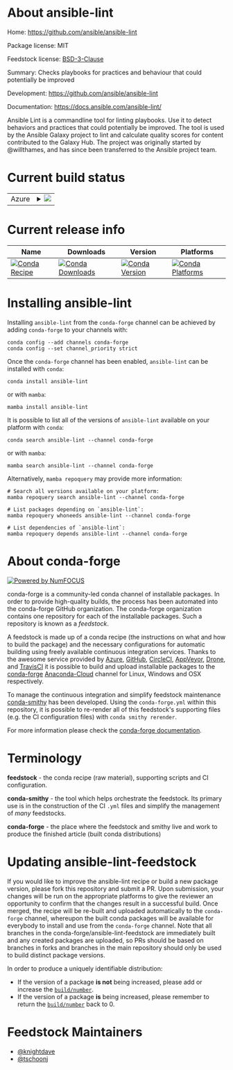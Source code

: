 About ansible-lint
==================

Home: https://github.com/ansible/ansible-lint

Package license: MIT

Feedstock license: [BSD-3-Clause](https://github.com/conda-forge/ansible-lint-feedstock/blob/main/LICENSE.txt)

Summary: Checks playbooks for practices and behaviour that could potentially be improved

Development: https://github.com/ansible/ansible-lint

Documentation: https://docs.ansible.com/ansible-lint/

Ansible Lint is a commandline tool for linting playbooks. Use it to detect behaviors and practices that could potentially be improved.
The tool is used by the Ansible Galaxy project to lint and calculate quality scores for content contributed to the Galaxy Hub.
The project was originally started by @willthames, and has since been transferred to the Ansible project team.


Current build status
====================


<table>
    
  <tr>
    <td>Azure</td>
    <td>
      <details>
        <summary>
          <a href="https://dev.azure.com/conda-forge/feedstock-builds/_build/latest?definitionId=6729&branchName=main">
            <img src="https://dev.azure.com/conda-forge/feedstock-builds/_apis/build/status/ansible-lint-feedstock?branchName=main">
          </a>
        </summary>
        <table>
          <thead><tr><th>Variant</th><th>Status</th></tr></thead>
          <tbody><tr>
              <td>linux_64_python3.10.____cpython</td>
              <td>
                <a href="https://dev.azure.com/conda-forge/feedstock-builds/_build/latest?definitionId=6729&branchName=main">
                  <img src="https://dev.azure.com/conda-forge/feedstock-builds/_apis/build/status/ansible-lint-feedstock?branchName=main&jobName=linux&configuration=linux_64_python3.10.____cpython" alt="variant">
                </a>
              </td>
            </tr><tr>
              <td>linux_64_python3.7.____cpython</td>
              <td>
                <a href="https://dev.azure.com/conda-forge/feedstock-builds/_build/latest?definitionId=6729&branchName=main">
                  <img src="https://dev.azure.com/conda-forge/feedstock-builds/_apis/build/status/ansible-lint-feedstock?branchName=main&jobName=linux&configuration=linux_64_python3.7.____cpython" alt="variant">
                </a>
              </td>
            </tr><tr>
              <td>linux_64_python3.8.____73_pypy</td>
              <td>
                <a href="https://dev.azure.com/conda-forge/feedstock-builds/_build/latest?definitionId=6729&branchName=main">
                  <img src="https://dev.azure.com/conda-forge/feedstock-builds/_apis/build/status/ansible-lint-feedstock?branchName=main&jobName=linux&configuration=linux_64_python3.8.____73_pypy" alt="variant">
                </a>
              </td>
            </tr><tr>
              <td>linux_64_python3.8.____cpython</td>
              <td>
                <a href="https://dev.azure.com/conda-forge/feedstock-builds/_build/latest?definitionId=6729&branchName=main">
                  <img src="https://dev.azure.com/conda-forge/feedstock-builds/_apis/build/status/ansible-lint-feedstock?branchName=main&jobName=linux&configuration=linux_64_python3.8.____cpython" alt="variant">
                </a>
              </td>
            </tr><tr>
              <td>linux_64_python3.9.____73_pypy</td>
              <td>
                <a href="https://dev.azure.com/conda-forge/feedstock-builds/_build/latest?definitionId=6729&branchName=main">
                  <img src="https://dev.azure.com/conda-forge/feedstock-builds/_apis/build/status/ansible-lint-feedstock?branchName=main&jobName=linux&configuration=linux_64_python3.9.____73_pypy" alt="variant">
                </a>
              </td>
            </tr><tr>
              <td>linux_64_python3.9.____cpython</td>
              <td>
                <a href="https://dev.azure.com/conda-forge/feedstock-builds/_build/latest?definitionId=6729&branchName=main">
                  <img src="https://dev.azure.com/conda-forge/feedstock-builds/_apis/build/status/ansible-lint-feedstock?branchName=main&jobName=linux&configuration=linux_64_python3.9.____cpython" alt="variant">
                </a>
              </td>
            </tr><tr>
              <td>osx_64_python3.10.____cpython</td>
              <td>
                <a href="https://dev.azure.com/conda-forge/feedstock-builds/_build/latest?definitionId=6729&branchName=main">
                  <img src="https://dev.azure.com/conda-forge/feedstock-builds/_apis/build/status/ansible-lint-feedstock?branchName=main&jobName=osx&configuration=osx_64_python3.10.____cpython" alt="variant">
                </a>
              </td>
            </tr><tr>
              <td>osx_64_python3.7.____cpython</td>
              <td>
                <a href="https://dev.azure.com/conda-forge/feedstock-builds/_build/latest?definitionId=6729&branchName=main">
                  <img src="https://dev.azure.com/conda-forge/feedstock-builds/_apis/build/status/ansible-lint-feedstock?branchName=main&jobName=osx&configuration=osx_64_python3.7.____cpython" alt="variant">
                </a>
              </td>
            </tr><tr>
              <td>osx_64_python3.8.____73_pypy</td>
              <td>
                <a href="https://dev.azure.com/conda-forge/feedstock-builds/_build/latest?definitionId=6729&branchName=main">
                  <img src="https://dev.azure.com/conda-forge/feedstock-builds/_apis/build/status/ansible-lint-feedstock?branchName=main&jobName=osx&configuration=osx_64_python3.8.____73_pypy" alt="variant">
                </a>
              </td>
            </tr><tr>
              <td>osx_64_python3.8.____cpython</td>
              <td>
                <a href="https://dev.azure.com/conda-forge/feedstock-builds/_build/latest?definitionId=6729&branchName=main">
                  <img src="https://dev.azure.com/conda-forge/feedstock-builds/_apis/build/status/ansible-lint-feedstock?branchName=main&jobName=osx&configuration=osx_64_python3.8.____cpython" alt="variant">
                </a>
              </td>
            </tr><tr>
              <td>osx_64_python3.9.____73_pypy</td>
              <td>
                <a href="https://dev.azure.com/conda-forge/feedstock-builds/_build/latest?definitionId=6729&branchName=main">
                  <img src="https://dev.azure.com/conda-forge/feedstock-builds/_apis/build/status/ansible-lint-feedstock?branchName=main&jobName=osx&configuration=osx_64_python3.9.____73_pypy" alt="variant">
                </a>
              </td>
            </tr><tr>
              <td>osx_64_python3.9.____cpython</td>
              <td>
                <a href="https://dev.azure.com/conda-forge/feedstock-builds/_build/latest?definitionId=6729&branchName=main">
                  <img src="https://dev.azure.com/conda-forge/feedstock-builds/_apis/build/status/ansible-lint-feedstock?branchName=main&jobName=osx&configuration=osx_64_python3.9.____cpython" alt="variant">
                </a>
              </td>
            </tr>
          </tbody>
        </table>
      </details>
    </td>
  </tr>
</table>

Current release info
====================

| Name | Downloads | Version | Platforms |
| --- | --- | --- | --- |
| [![Conda Recipe](https://img.shields.io/badge/recipe-ansible--lint-green.svg)](https://anaconda.org/conda-forge/ansible-lint) | [![Conda Downloads](https://img.shields.io/conda/dn/conda-forge/ansible-lint.svg)](https://anaconda.org/conda-forge/ansible-lint) | [![Conda Version](https://img.shields.io/conda/vn/conda-forge/ansible-lint.svg)](https://anaconda.org/conda-forge/ansible-lint) | [![Conda Platforms](https://img.shields.io/conda/pn/conda-forge/ansible-lint.svg)](https://anaconda.org/conda-forge/ansible-lint) |

Installing ansible-lint
=======================

Installing `ansible-lint` from the `conda-forge` channel can be achieved by adding `conda-forge` to your channels with:

```
conda config --add channels conda-forge
conda config --set channel_priority strict
```

Once the `conda-forge` channel has been enabled, `ansible-lint` can be installed with `conda`:

```
conda install ansible-lint
```

or with `mamba`:

```
mamba install ansible-lint
```

It is possible to list all of the versions of `ansible-lint` available on your platform with `conda`:

```
conda search ansible-lint --channel conda-forge
```

or with `mamba`:

```
mamba search ansible-lint --channel conda-forge
```

Alternatively, `mamba repoquery` may provide more information:

```
# Search all versions available on your platform:
mamba repoquery search ansible-lint --channel conda-forge

# List packages depending on `ansible-lint`:
mamba repoquery whoneeds ansible-lint --channel conda-forge

# List dependencies of `ansible-lint`:
mamba repoquery depends ansible-lint --channel conda-forge
```


About conda-forge
=================

[![Powered by
NumFOCUS](https://img.shields.io/badge/powered%20by-NumFOCUS-orange.svg?style=flat&colorA=E1523D&colorB=007D8A)](https://numfocus.org)

conda-forge is a community-led conda channel of installable packages.
In order to provide high-quality builds, the process has been automated into the
conda-forge GitHub organization. The conda-forge organization contains one repository
for each of the installable packages. Such a repository is known as a *feedstock*.

A feedstock is made up of a conda recipe (the instructions on what and how to build
the package) and the necessary configurations for automatic building using freely
available continuous integration services. Thanks to the awesome service provided by
[Azure](https://azure.microsoft.com/en-us/services/devops/), [GitHub](https://github.com/),
[CircleCI](https://circleci.com/), [AppVeyor](https://www.appveyor.com/),
[Drone](https://cloud.drone.io/welcome), and [TravisCI](https://travis-ci.com/)
it is possible to build and upload installable packages to the
[conda-forge](https://anaconda.org/conda-forge) [Anaconda-Cloud](https://anaconda.org/)
channel for Linux, Windows and OSX respectively.

To manage the continuous integration and simplify feedstock maintenance
[conda-smithy](https://github.com/conda-forge/conda-smithy) has been developed.
Using the ``conda-forge.yml`` within this repository, it is possible to re-render all of
this feedstock's supporting files (e.g. the CI configuration files) with ``conda smithy rerender``.

For more information please check the [conda-forge documentation](https://conda-forge.org/docs/).

Terminology
===========

**feedstock** - the conda recipe (raw material), supporting scripts and CI configuration.

**conda-smithy** - the tool which helps orchestrate the feedstock.
                   Its primary use is in the construction of the CI ``.yml`` files
                   and simplify the management of *many* feedstocks.

**conda-forge** - the place where the feedstock and smithy live and work to
                  produce the finished article (built conda distributions)


Updating ansible-lint-feedstock
===============================

If you would like to improve the ansible-lint recipe or build a new
package version, please fork this repository and submit a PR. Upon submission,
your changes will be run on the appropriate platforms to give the reviewer an
opportunity to confirm that the changes result in a successful build. Once
merged, the recipe will be re-built and uploaded automatically to the
`conda-forge` channel, whereupon the built conda packages will be available for
everybody to install and use from the `conda-forge` channel.
Note that all branches in the conda-forge/ansible-lint-feedstock are
immediately built and any created packages are uploaded, so PRs should be based
on branches in forks and branches in the main repository should only be used to
build distinct package versions.

In order to produce a uniquely identifiable distribution:
 * If the version of a package **is not** being increased, please add or increase
   the [``build/number``](https://docs.conda.io/projects/conda-build/en/latest/resources/define-metadata.html#build-number-and-string).
 * If the version of a package **is** being increased, please remember to return
   the [``build/number``](https://docs.conda.io/projects/conda-build/en/latest/resources/define-metadata.html#build-number-and-string)
   back to 0.

Feedstock Maintainers
=====================

* [@knightdave](https://github.com/knightdave/)
* [@tschoonj](https://github.com/tschoonj/)

